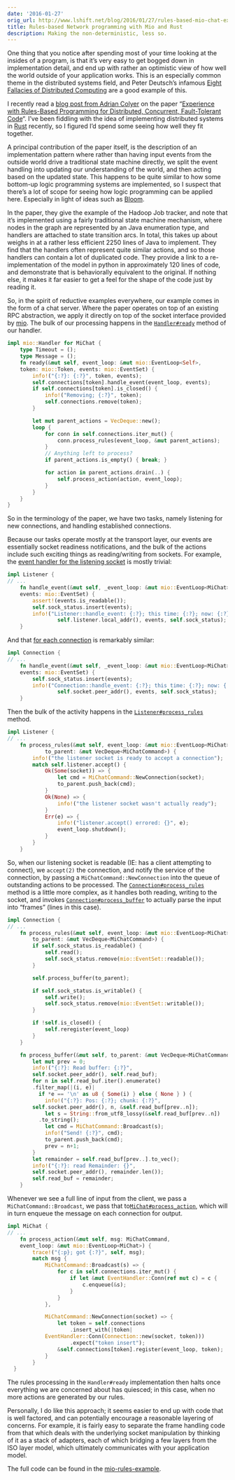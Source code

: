 ```yaml
---
date: '2016-01-27'
orig_url: http://www.lshift.net/blog/2016/01/27/rules-based-mio-chat-example
title: Rules-based Network programming with Mio and Rust
description: Making the non-deterministic, less so.
---
```

One thing that you notice after spending most of your time looking at
the insides of a program, is that it’s very easy to get bogged down in
implementation detail, and end up with rather an optimistic view of how
well the world outside of your application works.<!--more--> This is
an especially common theme in the distributed systems field, and Peter
Deutsch’s infamous [Eight Fallacies of Distributed
Computing](https://blogs.oracle.com/jag/resource/Fallacies.html) are a
good example of this.

I recently read a [blog post from Adrian
Colyer](http://blog.acolyer.org/2016/01/19/dcft/) on the paper
“[Experience with Rules-Based Programming for Distributed, Concurrent,
Fault-Tolerant
Code](http://web.stanford.edu/~ouster/cgi-bin/papers/rules-atc15)“. I’ve
been fiddling with the idea of implementing distributed systems in
[Rust](http://rust-lang.org/) recently, so I figured I’d spend some
seeing how well they fit together.

A principal contribution of the paper itself, is the description of an
implementation pattern where rather than having input events from the
outside world drive a traditional state machine directly, we split the
event handling into updating our understanding of the world, and then
acting based on the updated state. This happens to be quite similar to
how some bottom-up logic programming systems are implemented, so I
suspect that there’s a lot of scope for seeing how logic programming can
be applied here. Especially in light of ideas such as
[Bloom](http://bloom-lang.net/).

In the paper, they give the example of the Hadoop Job tracker, and note
that it’s implemented using a fairly traditional state machine
mechanism, where nodes in the graph are represented by an Java
enumeration type, and handlers are attached to state transition arcs. In
total, this takes up about weighs in at a rather less efficient 2250
lines of Java to implement. They find that the handlers often represent
quite similar actions, and so those handlers can contain a lot of
duplicated code. They provide a link to a re-implementation of the model
in python in approximately 120 lines of code, and demonstrate that is
behaviorally equivalent to the original. If nothing else, it makes it
far easier to get a feel for the shape of the code just by reading it.

So, in the spirit of reductive examples everywhere, our example comes in
the form of a chat server. Where the paper operates on top of an
existing RPC abstraction, we apply it directly on top of the socket
interface provided by [mio](https://crates.io/crates/mio/). The bulk of
our processing happens in the
[`Handler#ready`](https://github.com/cstorey/mio-rules-example/blob/25be0cf04c66a526eb6008dfe587d56120d07e51/src/main.rs#L293-L313)
method of our handler. 

```rust
impl mio::Handler for MiChat {
    type Timeout = ();
    type Message = ();
    fn ready(&mut self, event_loop: &mut mio::EventLoop<Self>,
	token: mio::Token, events: mio::EventSet) {
        info!("{:?}: {:?}", token, events);
        self.connections[token].handle_event(event_loop, events);
        if self.connections[token].is_closed() {
            info!("Removing; {:?}", token);
            self.connections.remove(token);
        }

        let mut parent_actions = VecDeque::new();
        loop {
            for conn in self.connections.iter_mut() {
                conn.process_rules(event_loop, &mut parent_actions);
            }
            // Anything left to process?
            if parent_actions.is_empty() { break; }

            for action in parent_actions.drain(..) {
                self.process_action(action, event_loop);
            }
        }
    }
}
```

So in the terminology of the paper, we have two
tasks, namely listening for new connections, and handling established
connections.

Because our tasks operate mostly at the transport layer, our events are
essentially socket readiness notifications, and the bulk of the actions
include such exciting things as reading/writing from sockets. For
example, the [event handler for the listening
socket](https://github.com/cstorey/mio-rules-example/blob/25be0cf04c66a526eb6008dfe587d56120d07e51/src/main.rs#L222-L227)
is mostly trivial:

```rust
impl Listener {
// ...
    fn handle_event(&mut self, _event_loop: &mut mio::EventLoop<MiChat>,
	events: mio::EventSet) {
        assert!(events.is_readable());
        self.sock_status.insert(events);
        info!("Listener::handle_event: {:?}; this time: {:?}; now: {:?}",
                self.listener.local_addr(), events, self.sock_status);
    }

```

And that [for each
connection](https://github.com/cstorey/mio-rules-example/blob/25be0cf04c66a526eb6008dfe587d56120d07e51/src/main.rs#L94-L99)
is remarkably similar:

```rust
impl Connection {
// ...
    fn handle_event(&mut self, _event_loop: &mut mio::EventLoop<MiChat>,
	events: mio::EventSet) {
        self.sock_status.insert(events);
        info!("Connection::handle_event: {:?}; this time: {:?}; now: {:?}",
                self.socket.peer_addr(), events, self.sock_status);
    }

```

Then the bulk of the activity happens in the
[`Listener#process_rules`](https://github.com/cstorey/mio-rules-example/blob/25be0cf04c66a526eb6008dfe587d56120d07e51/src/main.rs#L229)
method.

```rust
impl Listener {
// ...
    fn process_rules(&mut self, event_loop: &mut mio::EventLoop<MiChat>,
            to_parent: &mut VecDeque<MiChatCommand>) {
        info!("the listener socket is ready to accept a connection");
        match self.listener.accept() {
            Ok(Some(socket)) => {
                let cmd = MiChatCommand::NewConnection(socket);
                to_parent.push_back(cmd);
            }
            Ok(None) => {
                info!("the listener socket wasn't actually ready");
            }
            Err(e) => {
                info!("listener.accept() errored: {}", e);
                event_loop.shutdown();
            }
        }
    }
```

So, when our listening socket is readable (IE: has a client attempting
to connect), we `accept(2)` the connection, and notify the service of
the connection, by passing a `MiChatCommand::NewConnection` into the
queue of outstanding actions to be processed. The
[`Connection#process_rules`](https://github.com/cstorey/mio-rules-example/blob/25be0cf04c66a526eb6008dfe587d56120d07e51/src/main.rs#L103)
method is a little more complex, as it handles both reading, writing to
the socket, and invokes
[`Connection#process_buffer`](https://github.com/cstorey/mio-rules-example/blob/25be0cf04c66a526eb6008dfe587d56120d07e51/src/main.rs#L122)
to actually parse the input into “frames” (lines in this case).

```rust
impl Connection {
// ...
    fn process_rules(&mut self, event_loop: &mut mio::EventLoop<MiChat>,
        to_parent: &mut VecDeque<MiChatCommand>) {
        if self.sock_status.is_readable() {
            self.read();
            self.sock_status.remove(mio::EventSet::readable());
        }

        self.process_buffer(to_parent);

        if self.sock_status.is_writable() {
            self.write();
            self.sock_status.remove(mio::EventSet::writable());
        }

        if !self.is_closed() {
            self.reregister(event_loop)
        }
    }

    fn process_buffer(&mut self, to_parent: &mut VecDeque<MiChatCommand>) {
        let mut prev = 0;
        info!("{:?}: Read buffer: {:?}",
	    self.socket.peer_addr(), self.read_buf);
        for n in self.read_buf.iter().enumerate()
	    .filter_map(|(i, e)|
	      if *e == '\n' as u8 { Some(i) } else { None } ) {
            info!("{:?}: Pos: {:?}; chunk: {:?}",
		self.socket.peer_addr(), n, &self.read_buf[prev..n]);
            let s = String::from_utf8_lossy(&self.read_buf[prev..n])
	      .to_string();
            let cmd = MiChatCommand::Broadcast(s);
            info!("Send! {:?}", cmd);
            to_parent.push_back(cmd);
            prev = n+1;
        }
        let remainder = self.read_buf[prev..].to_vec();
        info!("{:?}: read Remainder: {}",
	    self.socket.peer_addr(), remainder.len());
        self.read_buf = remainder;
    }
```

Whenever we see a full line of input from the client, we pass a
`MiChatCommand::Broadcast`, we pass that
to[`MiChat#process_action`](https://github.com/cstorey/mio-rules-example/blob/25be0cf04c66a526eb6008dfe587d56120d07e51/src/main.rs#L40),
which will in turn enqueue the message on each connection for output.

```rust
impl MiChat {
// ...
    fn process_action(&mut self, msg: MiChatCommand,
	event_loop: &mut mio::EventLoop<MiChat>) {
        trace!("{:p}; got {:?}", self, msg);
        match msg {
            MiChatCommand::Broadcast(s) => {
                for c in self.connections.iter_mut() {
                    if let &mut EventHandler::Conn(ref mut c) = c {
                        c.enqueue(&s);
                    }
                }
            },

            MiChatCommand::NewConnection(socket) => {
                let token = self.connections
                    .insert_with(|token|
			EventHandler::Conn(Connection::new(socket, token)))
                    .expect("token insert");
                &self.connections[token].register(event_loop, token);
            }
        }
  }
```

The rules processing in the `Handler#ready` implementation then halts
once everything we are concerned about has quiesced; in this case, when
no more actions are generated by our rules.

Personally, I do like this approach; it seems easier to end up with code
that is well factored, and can potentially encourage a reasonable
layering of concerns. For example, it is fairly easy to separate the
frame handling code from that which deals with the underlying socket
manipulation by thinking of it as a stack of adapters, each of which
bridging a few layers from the ISO layer model, which ultimately
communicates with your application model.

The full code can be found in the
[mio-rules-example](https://github.com/cstorey/mio-rules-example).

</div>
